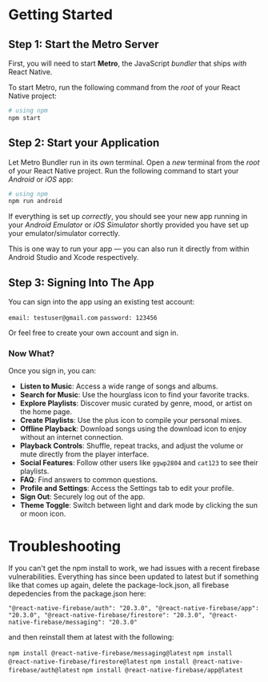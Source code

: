 # Getting Started

## Step 1: Start the Metro Server

First, you will need to start **Metro**, the JavaScript _bundler_ that ships _with_ React Native.

To start Metro, run the following command from the _root_ of your React Native project:

```bash
# using npm
npm start
```

## Step 2: Start your Application

Let Metro Bundler run in its _own_ terminal. Open a _new_ terminal from the _root_ of your React Native project. Run the following command to start your _Android_ or _iOS_ app:

```bash
# using npm
npm run android
```

If everything is set up _correctly_, you should see your new app running in your _Android Emulator_ or _iOS Simulator_ shortly provided you have set up your emulator/simulator correctly.

This is one way to run your app — you can also run it directly from within Android Studio and Xcode respectively.

## Step 3: Signing Into The App

You can sign into the app using an existing test account:

`email: testuser@gmail.com`
`password: 123456`

Or feel free to create your own account and sign in.

### Now What?

Once you sign in, you can:
- **Listen to Music**: Access a wide range of songs and albums.
- **Search for Music**: Use the hourglass icon to find your favorite tracks.
- **Explore Playlists**: Discover music curated by genre, mood, or artist on the home page.
- **Create Playlists**: Use the plus icon to compile your personal mixes.
- **Offline Playback**: Download songs using the download icon to enjoy without an internet connection.
- **Playback Controls**: Shuffle, repeat tracks, and adjust the volume or mute directly from the player interface.
- **Social Features**: Follow other users like `ggwp2804` and `cat123` to see their playlists.
- **FAQ**: Find answers to common questions.
- **Profile and Settings**: Access the Settings tab to edit your profile.
- **Sign Out**: Securely log out of the app.
- **Theme Toggle**: Switch between light and dark mode by clicking the sun or moon icon.

# Troubleshooting

If you can't get the npm install to work, we had issues with a recent firebase vulnerabilities. 
Everything has since been updated to latest but if something like that comes up again, delete the package-lock.json, all firebase depedencies from the package.json  here:

`"@react-native-firebase/auth": "20.3.0",
"@react-native-firebase/app": "20.3.0",
"@react-native-firebase/firestore": "20.3.0",
"@react-native-firebase/messaging": "20.3.0"`

and then reinstall them at latest with the following:

`npm install @react-native-firebase/messaging@latest`
`npm install @react-native-firebase/firestore@latest`
`npm install @react-native-firebase/auth@latest`
`npm install @react-native-firebase/app@latest`
